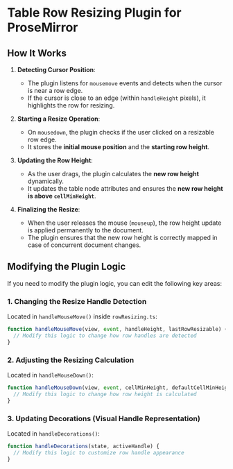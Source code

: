 # Table Row Resizing Plugin for ProseMirror

## How It Works

1. **Detecting Cursor Position**:
    - The plugin listens for `mousemove` events and detects when the cursor is near a row edge.
    - If the cursor is close to an edge (within `handleHeight` pixels), it highlights the row for resizing.

2. **Starting a Resize Operation**:
    - On `mousedown`, the plugin checks if the user clicked on a resizable row edge.
    - It stores the **initial mouse position** and the **starting row height**.

3. **Updating the Row Height**:
    - As the user drags, the plugin calculates the **new row height** dynamically.
    - It updates the table node attributes and ensures the **new row height is above `cellMinHeight`**.

4. **Finalizing the Resize**:
    - When the user releases the mouse (`mouseup`), the row height update is applied permanently to the document.
    - The plugin ensures that the new row height is correctly mapped in case of concurrent document changes.

## Modifying the Plugin Logic

If you need to modify the plugin logic, you can edit the following key areas:

### **1. Changing the Resize Handle Detection**
Located in `handleMouseMove()` inside `rowResizing.ts`:
```typescript
function handleMouseMove(view, event, handleHeight, lastRowResizable) {
  // Modify this logic to change how row handles are detected
}
```

### **2. Adjusting the Resizing Calculation**
Located in `handleMouseDown()`:
```typescript
function handleMouseDown(view, event, cellMinHeight, defaultCellMinHeight) {
  // Modify this logic to change how row height is calculated
}
```

### **3. Updating Decorations (Visual Handle Representation)**
Located in `handleDecorations()`:
```typescript
function handleDecorations(state, activeHandle) {
  // Modify this logic to customize row handle appearance
}
```
